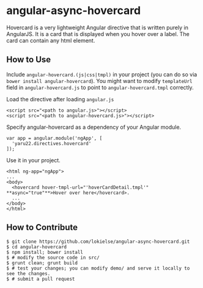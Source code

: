 angular-async-hovercard
=================

Hovercard is a very lightweight Angular directive that is written purely in AngularJS. It is a card that is displayed when you hover over a label. The card can contain any html element.


How to Use
----------
Include `angular-hovercard.(js|css|tmpl)` in your project (you can do so via `bower install angular-hovercard`).
You might want to modify `templateUrl` field in `angular-hovercard.js` to point to
`angular-hovercard.tmpl` correctly.

Load the directive after loading `angular.js`

```
<script src="<path to angular.js>"></script>
<script src="<path to angular-hovercard.js>"></script>
```

Specify angular-hovercard as a dependency of your Angular module.

```
var app = angular.module('ngApp', [
  'yaru22.directives.hovercard'
]);
```

Use it in your project.

```
<html ng-app="ngApp">
...
<body>
  <hovercard hover-tmpl-url="'hoverCardDetail.tmpl'" **async="true"**>Hover over here</hovercard>.
  ...
</body>
</html>
```




How to Contribute
-----------------
```
$ git clone https://github.com/lokielse/angular-async-hovercard.git
$ cd angular-hovercard
$ npm install; bower install
$ # modify the source code in src/
$ grunt clean; grunt build
$ # test your changes; you can modify demo/ and serve it locally to see the changes.
$ # submit a pull request
```
